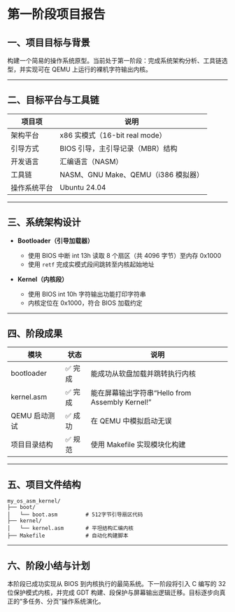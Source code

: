 # 第一阶段项目报告

## 一、项目目标与背景

构建一个简易的操作系统原型。当前处于第一阶段：完成系统架构分析、工具链选型，并实现可在 QEMU 上运行的裸机字符输出内核。

---

## 二、目标平台与工具链

| 项目项         | 说明                                    |
|----------------|-----------------------------------------|
| 架构平台       | x86 实模式（16-bit real mode）          |
| 引导方式       | BIOS 引导，主引导记录（MBR）结构        |
| 开发语言       | 汇编语言（NASM）                        |
| 工具链         | NASM、GNU Make、QEMU（i386 模拟器）     |
| 操作系统平台   | Ubuntu 24.04                            |

---

## 三、系统架构设计

- **Bootloader（引导加载器）**
  - 使用 BIOS 中断 int 13h 读取 8 个扇区（共 4096 字节）至内存 0x1000
  - 使用 `retf` 完成实模式段间跳转至内核起始地址

- **Kernel（内核段）**
  - 使用 BIOS int 10h 字符输出功能打印字符串
  - 内核定位在 0x1000，符合 BIOS 加载约定

---

## 四、阶段成果

| 模块        | 状态   | 说明                                 |
|-------------|--------|--------------------------------------|
| bootloader  | ✅ 完成 | 能成功从软盘加载并跳转执行内核        |
| kernel.asm  | ✅ 完成 | 能在屏幕输出字符串“Hello from Assembly Kernel!” |
| QEMU 启动测试 | ✅ 成功 | 在 QEMU 中模拟启动无误               |
| 项目目录结构 | ✅ 规范 | 使用 Makefile 实现模块化构建         |

---

## 五、项目文件结构

```
my_os_asm_kernel/
├── boot/
│   └── boot.asm         # 512字节引导扇区代码
├── kernel/
│   └── kernel.asm       # 平坦结构汇编内核
├── Makefile             # 自动化构建脚本
```

---

## 六、阶段小结与计划

本阶段已成功实现从 BIOS 到内核执行的最简系统。下一阶段将引入 C 编写的 32 位保护模式内核，并完成 GDT 构建、段保护与屏幕输出逻辑迁移。目标逐步向真正的“多任务、分页”操作系统演化。
